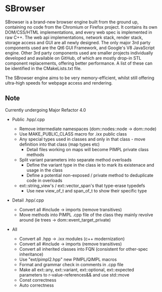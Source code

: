 # SBrowser

SBrowser is a brand-new browser engine built from the ground up, containing no code from the Chromium or Firefox
project. It contains its own DOM/CSS/HTML implementations, and every web spec is implemented in raw C++. The web api
implementations, network stack, render stack, storage access and GUI are all newly designed. The only major 3rd party
components used are the Qt6 GUI Framework, and Google's V8 JavaScript engine. Other 3rd party components used are
smaller projects individually developed and available on GitHub, of which are mostly drop-in STL component replacements,
offering better performance. A list of these can be identified in the CMakeLists.txt file.

The SBrowser engine aims to be very memory-efficient, whilst still offering ultra-high speeds for webpage access and
rendering.


## Note
Currently undergoing Major Refactor 4.0

- Public .hpp/.cpp
    - Remove intermediate namespaces (dom::nodes::node -> dom::node)
    - Use MAKE_PUBLIC_CLASS macro for .ixx public class
    - Any special types used in classes and only in that class - move definition into that class (map types etc)
        - Detail files working on maps will become PIMPL private class methods
    - Split variant parameters into separate method overloads
        - Define the variant type in the class ie to mark its existenace and usage in the class
        - Define a potential non-exposed / private method to deduplicate code in overloads
    - ext::string_view's / ext::vector_span's that type-erase typedefs
        - Use new view_of_t<T> and span_of_t<T> to show their specific type

- Detail .hpp/.cpp
    - Convert all #include -> imports (remove transitives)
    - Move methods into PIMPL .cpp file of the class they mainly revolve around (ie trees -> dom::event_target_private)

- All
    - Convert all .hpp -> .ixx modules (c++ modernization)
    - Convert all #include -> imports (remove transitives)
    - Convert all inherited classes into FQN (consistent for other-spec inheritance)
    - Use "ext/pimpl2.hpp" new PIMPL/QIMPL macros
    - Format and grammar check in comments in .cpp file
    - Make all ext::any, ext::variant, ext::optional, ext::expected parameters to r-value-references&& and use std::move
    - Const correctness
    - Auto correctness


